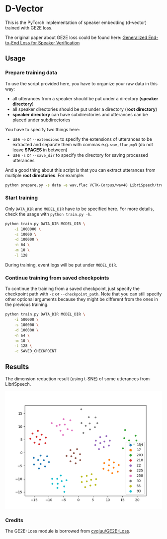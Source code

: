 # D-Vector

This is the PyTorch implementation of speaker embedding (d-vector) trained with GE2E loss.

The original paper about GE2E loss could be found here: [Generalized End-to-End Loss for Speaker Verification](https://arxiv.org/abs/1710.10467)

## Usage

### Prepare training data

To use the script provided here, you have to organize your raw data in this way:

- all utterances from a speaker should be put under a directory (**speaker directory**)
- all speaker directories should be put under a directory (**root directory**)
- **speaker directory** can have subdirectories and utterances can be placed under subdirectories

You have to specify two things here:

- use `-e` or `--extensions` to specify the extensions of utterances to be extracted and separate them with commas e.g. `wav,flac,mp3` (do not leave **SPACES** in between)
- use `-s` or `--save_dir` to specify the directory for saving processed utterances

And a good thing about this script is that you can extract utterances from multiple **root directories**.
For example:

```bash
python prepare.py -s data -e wav,flac VCTK-Corpus/wav48 LibriSpeech/train-clean-360
```

### Start training

Only `DATA_DIR` and `MODEL_DIR` have to be specified here.
For more details, check the usage with `python train.py -h`.

```bash
python train.py DATA_DIR MODEL_DIR \
    -i 1000000 \
    -s 10000 \
    -d 100000 \
    -n 64 \
    -m 10 \
    -l 128
```

During training, event logs will be put under `MODEL_DIR`.

### Continue training from saved checkpoints

To continue the training from a saved checkpoint, just specify the checkpoint path with `-c` or `--checkpoint_path`.
Note that you can still specify other optional arguments because they might be different from the ones in the previous training.

```bash
python train.py DATA_DIR MODEL_DIR \
    -i 500000 \
    -s 100000 \
    -d 100000 \
    -n 64 \
    -m 10 \
    -l 128 \
    -c SAVED_CHECKPOINT
```

## Results

The dimension reduction result (using t-SNE) of some utterances from LibriSpeech.

![TSNE result](images/tsne.png)

### Credits

The GE2E-Loss module is borrowed from [cvqluu/GE2E-Loss](https://github.com/cvqluu/GE2E-Loss).
